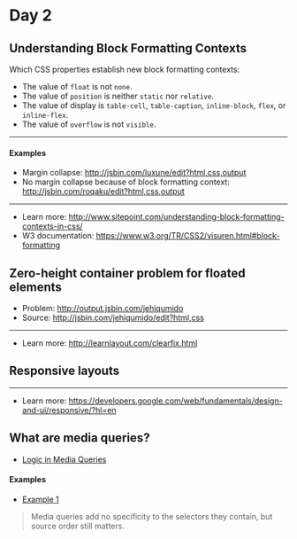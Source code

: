 # Day 2

## Understanding Block Formatting Contexts

Which CSS properties establish new block formatting contexts:
+ The value of `float` is not `none`.
+ The value of `position` is neither `static` nor `relative`.
+ The value of display is `table-cell`, `table-caption`, `inline-block`, `flex`, or `inline-flex`.
+ The value of `overflow` is not `visible`.

---

#### Examples

+ Margin collapse: http://jsbin.com/luxune/edit?html,css,output
+ No margin collapse because of block formatting context: http://jsbin.com/roqaku/edit?html,css,output

---

+ Learn more: http://www.sitepoint.com/understanding-block-formatting-contexts-in-css/
+ W3 documentation: https://www.w3.org/TR/CSS2/visuren.html#block-formatting

## Zero-height container problem for floated elements

+ Problem: http://output.jsbin.com/jehiqumido
+ Source: http://jsbin.com/jehiqumido/edit?html,css

---

+ Learn more: http://learnlayout.com/clearfix.html

## Responsive layouts

---

+ Learn more: https://developers.google.com/web/fundamentals/design-and-ui/responsive/?hl=en

## What are media queries?

+ [Logic in Media Queries](https://css-tricks.com/logic-in-media-queries/)

#### Examples

+ [Example 1](http://jsbin.com/nugeba/6/edit?html)

> Media queries add no specificity to the selectors they contain, but source order still matters.


